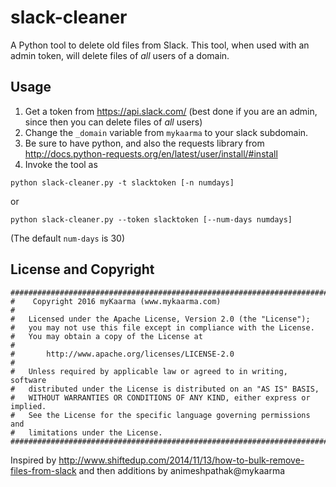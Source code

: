 # slack-cleaner
A Python tool to delete old files from Slack. This tool, when used with an admin token, will delete files of _all_ users of a domain.

## Usage
1. Get a token from https://api.slack.com/ (best done if you are an admin, since then you can delete files of _all_ users)
2. Change the `_domain` variable from `mykaarma` to your slack subdomain.
3. Be sure to have python, and also the requests library from http://docs.python-requests.org/en/latest/user/install/#install
4. Invoke the tool as
```
python slack-cleaner.py -t slacktoken [-n numdays]
``` 
or 
```
python slack-cleaner.py --token slacktoken [--num-days numdays]
```
(The default `num-days` is 30)

## License and Copyright
```
##############################################################################################
#    Copyright 2016 myKaarma (www.mykaarma.com)
#
#   Licensed under the Apache License, Version 2.0 (the "License");
#   you may not use this file except in compliance with the License.
#   You may obtain a copy of the License at
#
#       http://www.apache.org/licenses/LICENSE-2.0
#
#   Unless required by applicable law or agreed to in writing, software
#   distributed under the License is distributed on an "AS IS" BASIS,
#   WITHOUT WARRANTIES OR CONDITIONS OF ANY KIND, either express or implied.
#   See the License for the specific language governing permissions and
#   limitations under the License.
##############################################################################################
```
Inspired by http://www.shiftedup.com/2014/11/13/how-to-bulk-remove-files-from-slack and then additions by animeshpathak@mykaarma

